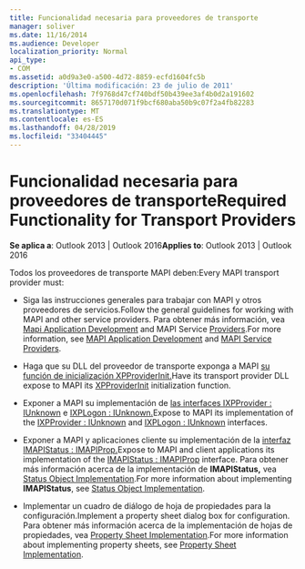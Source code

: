 ```yaml
---
title: Funcionalidad necesaria para proveedores de transporte
manager: soliver
ms.date: 11/16/2014
ms.audience: Developer
localization_priority: Normal
api_type:
- COM
ms.assetid: a0d9a3e0-a500-4d72-8859-ecfd1604fc5b
description: 'Última modificación: 23 de julio de 2011'
ms.openlocfilehash: 7f9768d47cf740bdf50b439ee3af4b0d2a191602
ms.sourcegitcommit: 8657170d071f9bcf680aba50b9c07f2a4fb82283
ms.translationtype: MT
ms.contentlocale: es-ES
ms.lasthandoff: 04/28/2019
ms.locfileid: "33404445"
---
```

# <a name="required-functionality-for-transport-providers"></a><span data-ttu-id="221fe-103">Funcionalidad necesaria para proveedores de transporte</span><span class="sxs-lookup"><span data-stu-id="221fe-103">Required Functionality for Transport Providers</span></span>

  
  
<span data-ttu-id="221fe-104">**Se aplica a**: Outlook 2013 | Outlook 2016</span><span class="sxs-lookup"><span data-stu-id="221fe-104">**Applies to**: Outlook 2013 | Outlook 2016</span></span> 
  
<span data-ttu-id="221fe-105">Todos los proveedores de transporte MAPI deben:</span><span class="sxs-lookup"><span data-stu-id="221fe-105">Every MAPI transport provider must:</span></span>
  
- <span data-ttu-id="221fe-106">Siga las instrucciones generales para trabajar con MAPI y otros proveedores de servicios.</span><span class="sxs-lookup"><span data-stu-id="221fe-106">Follow the general guidelines for working with MAPI and other service providers.</span></span> <span data-ttu-id="221fe-107">Para obtener más información, vea [Mapi Application Development](mapi-application-development.md) and MAPI Service [Providers](mapi-service-providers.md).</span><span class="sxs-lookup"><span data-stu-id="221fe-107">For more information, see [MAPI Application Development](mapi-application-development.md) and [MAPI Service Providers](mapi-service-providers.md).</span></span>
    
- <span data-ttu-id="221fe-108">Haga que su DLL del proveedor de transporte exponga a MAPI [su función de inicialización XPProviderInit.](xpproviderinit.md)</span><span class="sxs-lookup"><span data-stu-id="221fe-108">Have its transport provider DLL expose to MAPI its [XPProviderInit](xpproviderinit.md) initialization function.</span></span> 
    
- <span data-ttu-id="221fe-109">Exponer a MAPI su implementación de [las interfaces IXPProvider : IUnknown](ixpprovideriunknown.md) e [IXPLogon : IUnknown.](ixplogoniunknown.md)</span><span class="sxs-lookup"><span data-stu-id="221fe-109">Expose to MAPI its implementation of the [IXPProvider : IUnknown](ixpprovideriunknown.md) and [IXPLogon : IUnknown](ixplogoniunknown.md) interfaces.</span></span> 
    
- <span data-ttu-id="221fe-110">Exponer a MAPI y aplicaciones cliente su implementación de la [interfaz IMAPIStatus : IMAPIProp.](imapistatusimapiprop.md)</span><span class="sxs-lookup"><span data-stu-id="221fe-110">Expose to MAPI and client applications its implementation of the [IMAPIStatus : IMAPIProp](imapistatusimapiprop.md) interface.</span></span> <span data-ttu-id="221fe-111">Para obtener más información acerca de la implementación de **IMAPIStatus,** vea [Status Object Implementation](status-object-implementation.md).</span><span class="sxs-lookup"><span data-stu-id="221fe-111">For more information about implementing **IMAPIStatus**, see [Status Object Implementation](status-object-implementation.md).</span></span> 
    
- <span data-ttu-id="221fe-112">Implementar un cuadro de diálogo de hoja de propiedades para la configuración.</span><span class="sxs-lookup"><span data-stu-id="221fe-112">Implement a property sheet dialog box for configuration.</span></span> <span data-ttu-id="221fe-113">Para obtener más información acerca de la implementación de hojas de propiedades, vea [Property Sheet Implementation](property-sheet-implementation.md).</span><span class="sxs-lookup"><span data-stu-id="221fe-113">For more information about implementing property sheets, see [Property Sheet Implementation](property-sheet-implementation.md).</span></span>
    

